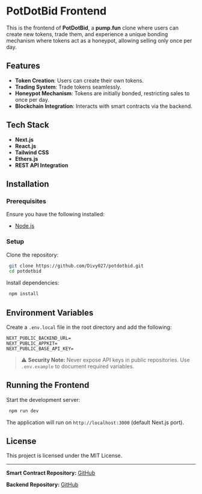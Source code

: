 # PotDotBid Frontend

This is the frontend of **PotDotBid**, a **pump.fun** clone where users can create new tokens, trade them, and experience a unique bonding mechanism where tokens act as a honeypot, allowing selling only once per day.

## Features
- **Token Creation**: Users can create their own tokens.
- **Trading System**: Trade tokens seamlessly.
- **Honeypot Mechanism**: Tokens are initially bonded, restricting sales to once per day.
- **Blockchain Integration**: Interacts with smart contracts via the backend.

## Tech Stack
- **Next.js**
- **React.js**
- **Tailwind CSS**
- **Ethers.js**
- **REST API Integration**

## Installation

### Prerequisites
Ensure you have the following installed:
- [Node.js](https://nodejs.org/)

### Setup
Clone the repository:
```sh
 git clone https://github.com/Divy027/potdotbid.git
 cd potdotbid
```

Install dependencies:
```sh
 npm install
```

## Environment Variables
Create a `.env.local` file in the root directory and add the following:

```env
NEXT_PUBLIC_BACKEND_URL=
NEXT_PUBLIC_APPKIT=
NEXT_PUBLIC_BASE_API_KEY=
```

> ⚠️ **Security Note:** Never expose API keys in public repositories. Use `.env.example` to document required variables.

## Running the Frontend
Start the development server:
```sh
 npm run dev
```

The application will run on `http://localhost:3000` (default Next.js port).

## License
This project is licensed under the MIT License.

---

**Smart Contract Repository:** [GitHub](https://github.com/Divy027/potdotbid-contracts)

**Backend Repository:** [GitHub](https://github.com/Divy027/potdotbid-BE)





